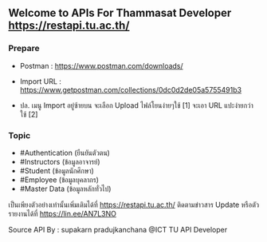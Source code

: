 ## Welcome to APIs For Thammasat Developer  https://restapi.tu.ac.th/

### Prepare ###

- Postman : https://www.postman.com/downloads/
 
- Import URL : https://www.getpostman.com/collections/0dc0d2de05a5755491b3

- ปล. เมนู Import อยู่ซ้ายบน จะเลือก Upload ไฟล์โยนง่ายๆใช้ [1] จะเอา URL แปะง่ายกว่าใช้ [2]

### Topic ###

- #Authentication (ยืนยันตัวตน)
- #Instructors (ข้อมูลอาจารย์)
- #Student (ข้อมูลนักศึกษา)
- #Employee (ข้อมูลบุคลากร)
- #Master Data (ข้อมูลหลักทั่วไป)

เป็นเพียงตัวอย่างเท่านั้นเพิ่มเติมได้ที่ https://restapi.tu.ac.th/
ติดตามข่าวสาร Update หรือตัว รายงานได้ที่ https://lin.ee/AN7L3NO


Source API By : supakarn pradujkanchana @ICT TU API Developer
      
